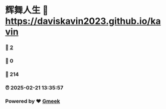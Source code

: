 # 辉舞人生 :link: https://daviskavin2023.github.io/kavin 
### :page_facing_up: [2](https://daviskavin2023.github.io/kavin/tag.html) 
### :speech_balloon: 0 
### :hibiscus: 214 
### :alarm_clock: 2025-02-21 13:35:57 
### Powered by :heart: [Gmeek](https://github.com/Meekdai/Gmeek)
